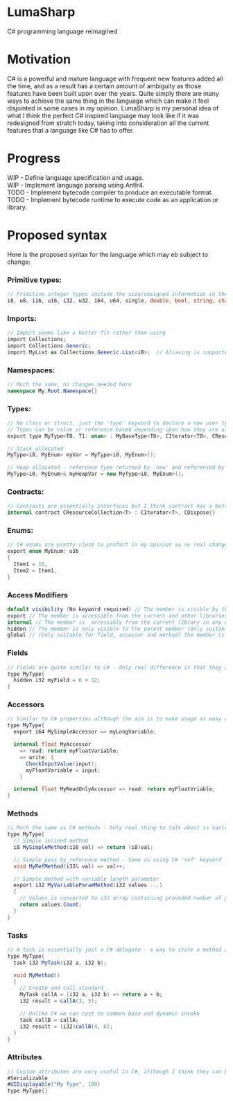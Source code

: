 # LumaSharp
C# programming language reimagined

# Motivation
C# is a powerful and mature language with frequent new features added all the time, and as a result has a certain amount of ambiguity as those features have been built upon over the years. Quite simply there are many ways to achieve the same thing in the language which can make it feel disjointed in some cases in my opinion. LumaSharp is my personal idea of what I think the perfect C# inspired language may look like if it was redesigned from stratch today, taking into consideration all the current features that a language like C# has to offer.

# Progress
WIP - Define language specification and usage.  
WIP - Implement language parsing using Antlr4.  
TODO - Implement bytecode compiler to produce an executable format.  
TODO - Implement bytecode runtime to execute code as an application or library.  

# Proposed syntax
Here is the proposed syntax for the language which may eb subject to change:

### Primitive types:
```cs
// Primitive integer types include the size/unsigned information in the name to easily understand how it is represented in memory
i8, u8, i16, u16, i32, u32, i64, u64, single, double, bool, string, char
```

### Imports:
```cs
// Import seems like a better fit rather than using
import Collections;
import Collections.Generic;
import MyList as Collections.Generic.List<i8>;  // Aliasing is supported
```

### Namespaces:
```cs
// Much the same, no changes needed here
namespace My.Root.Namespace{}
```
### Types:
```cs
// No class or struct, just the 'type' keyword to declare a new user type with support for generics, inheritance, and multiple contract implementation.
// Types can be value or reference based depending upon how they are allocated
export type MyType<T0, T1: enum> : MyBaseType<T0>, CIterator<T0>, CResource{}

// Stack allocated
MyType<i8, MyEnum> myVar = MyType<i8, MyEnum>();

// Heap allocated - reference type returned by 'new' and referenced by '&'
MyType<i8, MyEnum>& myHeapVar = new MyType<i8, MyEnum>();
```

### Contracts:
```cs
// Contracts are essentially interfaces but I think contract has a better meaning in such a case
internal contract CResourceCollection<T> : CIterator<T>, CDispose{}
```

### Enums:
```cs
// C# enums are pretty close to prefect in my opinion so no real changes here
export enum MyEnum: u16
{
  Item1 = 10,
  Item2 = Item1,
}
```

### Access Modifiers
```cs
default visibility (No keyword required) // The member is visible by the current and all derived members - Same as C# protected
export // The member is accessible from the current and other libraries: IE. the type visiblity is exported. Same as C# public
internal // The member is  accessibly from the current library in any context, but not from external libraries - Same as C# internal
hidden // The member is only visible to the parent member (Only suitable for nested members) - Same as C# private
global // (Only suitable for field, accessor and method) The member is globally accessible via the type qualifier - Same as C# static
```

### Fields
```cs
// Fields are quite similar to C# - Only real difference is that they are automatically accessible to all derived types unless the 'hidden' access modifier is used
type MyType{
  hidden i32 myField = 6 + 12;
}
```

### Accessors
```cs
// Similar to C# properties although the aim is to make usage as easy as possible with only 2 possible usages - C# has too many variations for my liking
type MyType{
  export i64 MySimpleAccessor => myLongVariable;

  internal float MyAccessor
    => read: return myFloatVariable;
    => write: {
      CheckInputValue(input);
      myFloatVariable = input;
    }

  internal float MyReadOnlyAccessor => read: return myFloatVriable;
}
```

### Methods
```cs
// Much the same as C# methods - Only real thing to talk about is variable size parameters lists
type MyType{
  // Simple inlined method
  i8 MySimpleMethod(i16 val) => return (i8)val;

  // Simple pass by reference method - Same as using C# 'ref' keyword - but should also be used instead of 'in' and 'out'
  void MyRefMethod(i32& val) => val++;

  // Simple method with variable length parameter
  export i32 MyVariableParamMethod(i32 values ...)
  {
    // Values is converted to i32 array containing proveded number of parameters
    return values.Count;
  }
}
```

### Tasks
```cs
// A task is essentially just a C# delegate - a way to store a method as a variable to be invoked at a later time
type MyType{
  task i32 MyTask(i32 a, i32 b);

  void MyMethod()
  {
    // Create and call standard
    MyTask callA = (i32 a, i32 b) => return a + b;
    i32 result = callA(3, 5);

    // Unlike C# we can cast to common base and dynamic invoke
    task callB = callA;
    i32 result = (i32)callB(4, 6);
  }
}
```

### Attributes
```cs
// Custom attributes are very useful in C#, although I think they can be improved slightly using a hash tag type syntax
#Serializable
#UIDisplayable("My Type", 100)
type MyType{}
```
